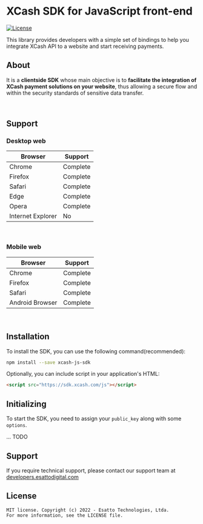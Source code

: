# XCash SDK for JavaScript front-end

[![License](https://img.shields.io/apm/l/vim-mode)](https://github.com/EsattoDevelopment/xcash-js-sdk)

This library provides developers with a simple set of bindings to help you integrate XCash API to a website and start receiving payments.

## About
It is a **clientside SDK** whose main objective is to **facilitate the integration of XCash payment solutions on your website**, thus allowing a secure flow and within the security standards of sensitive data transfer.

<br />

## Support

### Desktop web

| Browser           | Support   |
|-------------------|-----------|
| Chrome            | Complete  |
| Firefox           | Complete  |
| Safari            | Complete  |
| Edge              | Complete  |
| Opera             | Complete  |
| Internet Explorer | No        |

<br />

### Mobile web
| Browser         | Support  |
|-----------------|----------|
| Chrome          | Complete |
| Firefox         | Complete |
| Safari          | Complete |
| Android Browser | Complete |

<br />

## Installation

To install the SDK, you can use the following command(recommended):

```sh
npm install --save xcash-js-sdk
```

Optionally, you can include script in your application's HTML:

```html
<script src="https://sdk.xcash.com/js"></script>
```

## Initializing
To start the SDK, you need to assign your `public_key` along with some `options`.

... TODO

## Support

If you require technical support, please contact our support team at [developers.esattodigital.com](https://developers.esattodigital.com)

## License

```LICENSE
MIT license. Copyright (c) 2022 - Esatto Technologies, Ltda. 
For more information, see the LICENSE file.
```
